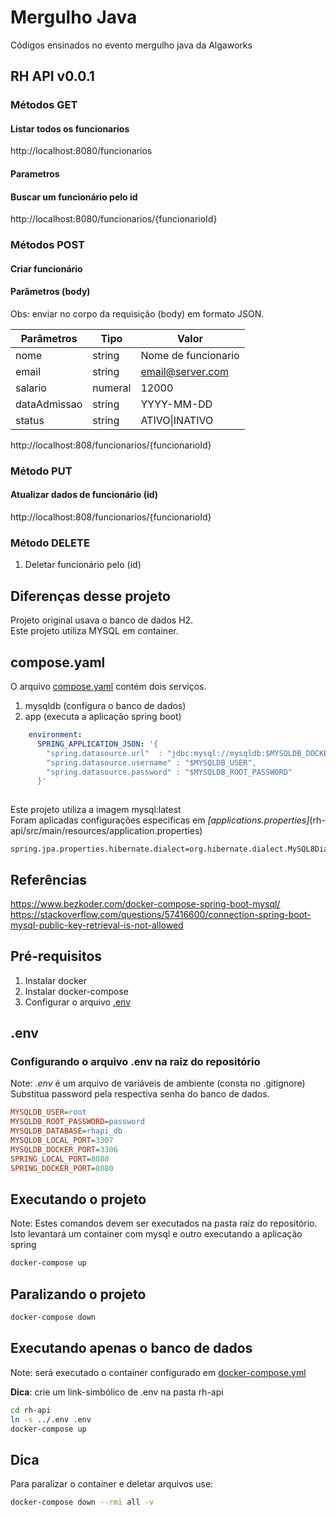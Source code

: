 
# Mergulho Java

 Códigos ensinados no evento mergulho java da Algaworks


## RH API v0.0.1 ##

### Métodos GET ### 

#### Listar todos os funcionarios ####
http://localhost:8080/funcionarios 


#### Parametros #### 

#### Buscar um funcionário pelo id  ####
http://localhost:8080/funcionarios/{funcionarioId}

### Métodos POST ###
#### Criar funcionário ####
#### Parâmetros  (body) ####
Obs: enviar no corpo da requisição (body) em formato JSON.

Parâmetros | Tipo   | Valor
-----------|--------|-----------
nome        | string | Nome de funcionario
email       | string | email@server.com
salario     | numeral | 12000
dataAdmissao| string   |YYYY-MM-DD
status      | string    | ATIVO\|INATIVO

http://localhost:808/funcionarios/{funcionarioId}

### Método PUT ###
#### Atualizar dados de funcionário (id) ####
http://localhost:808/funcionarios/{funcionarioId}




### Método DELETE ###
1.  Deletar funcionário pelo (id)

## Diferenças desse projeto ##
Projeto original usava o banco de dados H2.<br/>
Este projeto utiliza MYSQL em container.



## compose.yaml ##

O arquivo [compose.yaml](compose.yaml) contém dois serviços.
1. mysqldb (configura o banco de dados)
2. app (executa a aplicação spring boot)

```yaml
    environment:
      SPRING_APPLICATION_JSON: '{
        "spring.datasource.url"  : "jdbc:mysql://mysqldb:$MYSQLDB_DOCKER_PORT/$MYSQLDB_DATABASE?useSSL=false&createDatabaseIfNotExist=true&allowPublicKeyRetrieval=true",
        "spring.datasource.username" : "$MYSQLDB_USER",
        "spring.datasource.password" : "$MYSQLDB_ROOT_PASSWORD"
      }'
      
  ```

Este projeto utiliza a imagem mysql:latest</br>
Foram aplicadas configurações especificas em *[applications.properties]*(rh-api/src/main/resources/application.properties)

```properties
spring.jpa.properties.hibernate.dialect=org.hibernate.dialect.MySQL8Dialect
```
## Referências ##
https://www.bezkoder.com/docker-compose-spring-boot-mysql/</br>
https://stackoverflow.com/questions/57416600/connection-spring-boot-mysql-public-key-retrieval-is-not-allowed

## Pré-requisitos ##
1.  Instalar docker
2.  Instalar docker-compose
3.  Configurar o arquivo [.env](#env)

## .env ##

### Configurando o arquivo .env na raiz do **repositório** ###
Note: *.env* é um arquivo de variáveis de ambiente (consta no .gitignore)
Substitua password pela respectiva senha do banco de dados.
```ini
MYSQLDB_USER=root
MYSQLDB_ROOT_PASSWORD=password
MYSQLDB_DATABASE=rhapi_db
MYSQLDB_LOCAL_PORT=3307
MYSQLDB_DOCKER_PORT=3306
SPRING_LOCAL_PORT=8080
SPRING_DOCKER_PORT=8080

```
## Executando  o projeto ##
Note: Estes comandos devem ser executados na pasta raíz do repositório.</br>
Isto levantará um container com mysql e outro executando a aplicação spring
```bash 
docker-compose up
```

## Paralizando o projeto ## 

```bash
docker-compose down 
```

## Executando apenas o banco de dados ##
Note: será executado o container configurado em [docker-compose.yml](rh-api/docker-compose.yml)</br>

**Dica**: crie um link-simbólico de .env na pasta rh-api

```bash
cd rh-api
ln -s ../.env .env
docker-compose up
```

## Dica ##
Para paralizar o container e deletar arquivos use: 

```bash
docker-compose down --rmi all -v
```